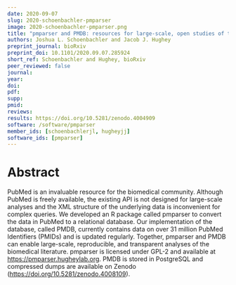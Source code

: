 ```yaml
---
date: 2020-09-07
slug: 2020-schoenbachler-pmparser
image: 2020-schoenbachler-pmparser.png
title: "pmparser and PMDB: resources for large-scale, open studies of the biomedical literature"
authors: Joshua L. Schoenbachler and Jacob J. Hughey
preprint_journal: bioRxiv
preprint_doi: 10.1101/2020.09.07.285924
short_ref: Schoenbachler and Hughey, bioRxiv
peer_reviewed: false
journal:
year:
doi:
pdf:
supp:
pmid:
reviews:
results: https://doi.org/10.5281/zenodo.4004909
software: /software/pmparser
member_ids: [schoenbachlerjl, hugheyjj]
software_ids: [pmparser]
---
```


# Abstract

PubMed is an invaluable resource for the biomedical community. Although PubMed is freely available, the existing API is not designed for large-scale analyses and the XML structure of the underlying data is inconvenient for complex queries. We developed an R package called pmparser to convert the data in PubMed to a relational database. Our implementation of the database, called PMDB, currently contains data on over 31 million PubMed Identifiers (PMIDs) and is updated regularly. Together, pmparser and PMDB can enable large-scale, reproducible, and transparent analyses of the biomedical literature. pmparser is licensed under GPL-2 and available at https://pmparser.hugheylab.org. PMDB is stored in PostgreSQL and compressed dumps are available on Zenodo (https://doi.org/10.5281/zenodo.4008109).
